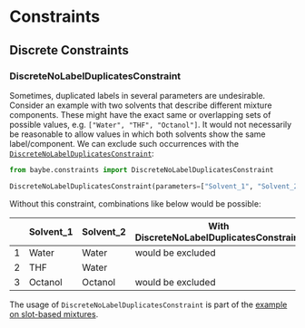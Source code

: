 # Constraints
## Discrete Constraints
### DiscreteNoLabelDuplicatesConstraint

Sometimes, duplicated labels in several parameters are undesirable.
Consider an example with two solvents that describe different mixture
components.
These might have the exact same or overlapping sets of possible values, e.g.
`["Water", "THF", "Octanol"]`.
It would not necessarily be reasonable to allow values in which both solvents show the
same label/component.
We can exclude such occurrences with the
[`DiscreteNoLabelDuplicatesConstraint`]():

```python
from baybe.constraints import DiscreteNoLabelDuplicatesConstraint

DiscreteNoLabelDuplicatesConstraint(parameters=["Solvent_1", "Solvent_2"])
```

Without this constraint, combinations like below would be possible:

|    | Solvent_1   | Solvent_2   | With DiscreteNoLabelDuplicatesConstraint   |
|----|-------------|-------------|--------------------------------------------|
|  1 | Water       | Water       | would be excluded                          |
|  2 | THF         | Water       |                                            |
|  3 | Octanol     | Octanol     | would be excluded                          |

The usage of `DiscreteNoLabelDuplicatesConstraint` is part of the
[example on slot-based mixtures]().
